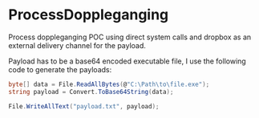 # ProcessDoppleganging

Process doppleganging POC using direct system calls and dropbox as an external delivery channel for the payload.

Payload has to be a base64 encoded executable file, I use the following code to generate the payloads:

```C#
byte[] data = File.ReadAllBytes(@"C:\Path\to\file.exe");
string payload = Convert.ToBase64String(data);

File.WriteAllText("payload.txt", payload);
```
